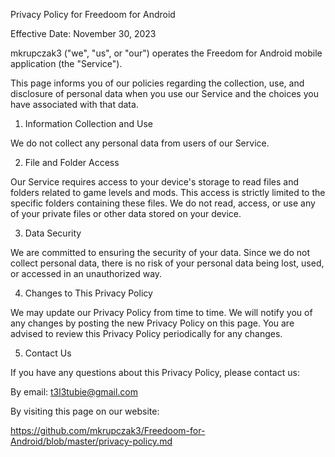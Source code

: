 Privacy Policy for Freedoom for Android

Effective Date: November 30, 2023

mkrupczak3 ("we", "us", or "our") operates the Freedom for Android mobile application (the "Service").

This page informs you of our policies regarding the collection, use, and disclosure of personal data when you use our Service and the choices you have associated with that data.

1. Information Collection and Use

We do not collect any personal data from users of our Service.

2. File and Folder Access

Our Service requires access to your device's storage to read files and folders related to game levels and mods. This access is strictly limited to the specific folders containing these files. We do not read, access, or use any of your private files or other data stored on your device.

3. Data Security

We are committed to ensuring the security of your data. Since we do not collect personal data, there is no risk of your personal data being lost, used, or accessed in an unauthorized way.

4. Changes to This Privacy Policy

We may update our Privacy Policy from time to time. We will notify you of any changes by posting the new Privacy Policy on this page. You are advised to review this Privacy Policy periodically for any changes.

5. Contact Us

If you have any questions about this Privacy Policy, please contact us:

By email: t3l3tubie@gmail.com

By visiting this page on our website:

https://github.com/mkrupczak3/Freedoom-for-Android/blob/master/privacy-policy.md
